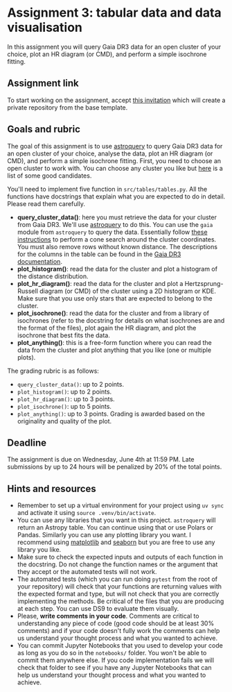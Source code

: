 # Assignment 3: tabular data and data visualisation

In this assignment you will query Gaia DR3 data for an open cluster of your choice, plot an HR diagram (or CMD), and perform a simple isochrone fitting.

## Assignment link

To start working on the assignment, accept [this invitation](https://classroom.github.com/a/4xnOxtsC) which will create a private repository from the base template.

## Goals and rubric

The goal of this assignment is to use [astroquery](https://astroquery.readthedocs.io/en/latest/) to query Gaia DR3 data for an open cluster of your choice, analyse the data, plot an HR diagram (or CMD), and perform a simple isochrone fitting. First, you need to choose an open cluster to work with. You can choose any cluster you like but [here](https://en.wikipedia.org/wiki/List_of_open_clusters) is a list of some good candidates.

You'll need to implement five function in `src/tables/tables.py`. All the functions have docstrings that explain what you are expected to do in detail. Please read them carefully.

- **query_cluster_data()**: here you must retrieve the data for your cluster from Gaia DR3. We'll use [astroquery](https://astroquery.readthedocs.io/en/latest/) to do this. You can use the `gaia` module from `astroquery` to query the data. Essentially follow [these instructions](https://astroquery.readthedocs.io/en/latest/gaia/gaia.html#cone-search) to perform a cone search around the cluster coordinates. You must also remove rows without known distance. The descriptions for the columns in the table can be found in the [Gaia DR3 documentation](https://gea.esac.esa.int/archive/documentation/GDR3/Gaia_archive/chap_datamodel/sec_dm_main_source_catalogue/ssec_dm_gaia_source.html).
- **plot_histogram()**: read the data for the cluster and plot a histogram of the distance distribution.
- **plot_hr_diagram()**: read the data for the cluster and plot a Hertzsprung-Russell diagram (or CMD) of the cluster using a 2D histogram or KDE. Make sure that you use only stars that are expected to belong to the cluster.
- **plot_isochrone()**: read the data for the cluster and from a library of isochrones (refer to the docstring for details on what isochrones are and the format of the files), plot again the HR diagram, and plot the isochrone that best fits the data.
- **plot_anything()**: this is a free-form function where you can read the data from the cluster and plot anything that you like (one or multiple plots).

The grading rubric is as follows:

- `query_cluster_data()`: up to 2 points.
- `plot_histogram()`: up to 2 points.
- `plot_hr_diagram()`: up to 3 points.
- `plot_isochrone()`: up to 5 points.
- `plot_anything()`: up to 3 points. Grading is awarded based on the originality and quality of the plot.

## Deadline

The assignment is due on Wednesday, June 4th at 11:59 PM. Late submissions by up to 24 hours will be penalized by 20% of the total points.

## Hints and resources

- Remember to set up a virtual environment for your project using `uv sync` and activate it using `source .venv/bin/activate`.
- You can use any libraries that you want in this project. `astroquery` will return an Astropy table. You can continue using that or use Polars or Pandas. Similarly you can use any plotting library you want. I recommend using [matplotlib](https://matplotlib.org/) and [seaborn](https://seaborn.pydata.org/) but you are free to use any library you like.
- Make sure to check the expected inputs and outputs of each function in the docstring. Do not change the function names or the argument that they accept or the automated tests will not work.
- The automated tests (which you can run doing `pytest` from the root of your repository) will check that your functions are returning values with the expected format and type, but will not check that you are correctly implementing the methods. Be critical of the files that you are producing at each step. You can use DS9 to evaluate them visually.
- Please, **write comments in your code**. Comments are critical to understanding any piece of code (good code should be at least 30% comments) and if your code doesn't fully work the comments can help us understand your thought process and what you wanted to achieve.
- You can commit Jupyter Notebooks that you used to develop your code as long as you do so in the `notebooks/` folder. You won't be able to commit them anywhere else. If you code implementation fails we will check that folder to see if you have any Jupyter Notebooks that can help us understand your thought process and what you wanted to achieve.
